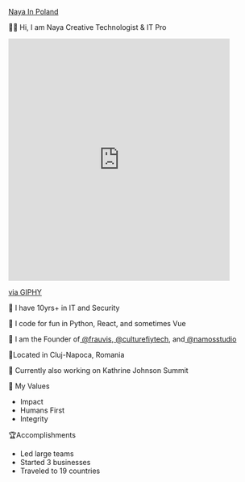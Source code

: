 [Naya In Poland](https://frauvis.s3.amazonaws.com/naya-poland.JPG)

👋🏾 Hi, I am Naya Creative Technologist & IT Pro

<iframe src="https://giphy.com/embed/VbEuHLBUPQm55MyqJg" width="439" height="480" frameBorder="0" class="giphy-embed" allowFullScreen></iframe><p><a href="https://giphy.com/gifs/creative-thinking-thinker-VbEuHLBUPQm55MyqJg">via GIPHY</a></p>

💼 I have 10yrs+ in IT and Security 

🤖 I code for fun in Python, React, and sometimes Vue

🚀 I am the Founder of[ @frauvis](https://twitter.com/frauvis),[ @culturefiytech](https://twitter.com/culturefiytech), and[ @namosstudio](https://twitter.com/namosstudio)

📍Located in Cluj-Napoca, Romania

🤫 Currently also working on Kathrine Johnson Summit

🔑 My Values

*   Impact
*   Humans First
*   Integrity

🏆Accomplishments
*   Led large teams
*   Started 3 businesses
*   Traveled to 19 countries 
